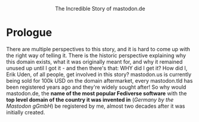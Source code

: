 <h><center>The Incredible Story of mastodon.de</center></h>





# Prologue

There are multiple perspectives to this story, and it is hard to come up with the right way of telling it. There is the historic perspective explaining why this domain exists, what it was originally meant for, and why it remained unused up until I got it - and then there's that: WHY did I get it? How did I, Erik Uden, of all people, get involved in this story? mastodon.us is currently being sold for 100k USD on the domain aftermarket, every mastodon.tld has been registered years ago and they're widely sought after! So why would mastodon.de, the **name of the most popular Fediverse software** with the **top level domain of the country it was invented in** (*Germany by the Mastodon gGmbH*) be registered by me, almost two decades after it was initially created. 
